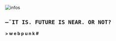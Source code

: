 ![infos](https://github.com/xxyy74/xxyy74/assets/60163694/27d1026f-19b2-4e6a-b0ad-e19c6f8110cc)
## `—¨IT IS. FUTURE IS NEAR. OR NOT?`

**> w e b p u n k    #**
